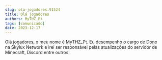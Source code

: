 ```yaml
---
slug: ola-jogadores.91524
title: Olá jogadores
authors: MyTHZ_Pt
tags: [comunicado]
date: 2023-12-17
---
```


Olá jogadores, o meu nome é MyTHZ_Pt. Eu desempenho o cargo de Dono na Skylux Network e irei ser responsável pelas atualizações do servidor de Minecraft, Discord entre outros.